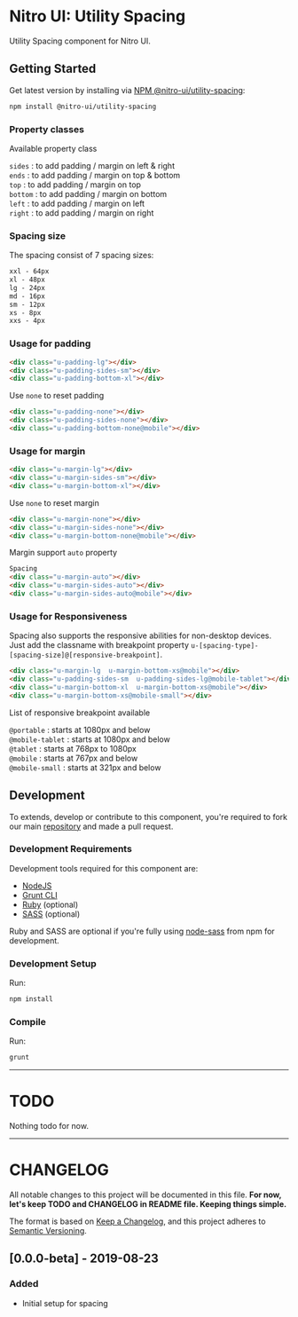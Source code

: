 # Nitro UI: Utility Spacing

Utility Spacing component for Nitro UI.

## Getting Started

Get latest version by installing via [NPM @nitro-ui/utility-spacing](https://www.npmjs.com/package/@nitro-ui/utility-spacing):

```sh
npm install @nitro-ui/utility-spacing
```


### Property classes

Available property class

`sides` : to add padding / margin on left & right<br/>
`ends` : to add padding / margin on top & bottom<br/>
`top` : to add padding / margin on top<br/>
`bottom` : to add padding / margin on bottom<br/>
`left` : to add padding / margin on left<br/>
`right` : to add padding / margin on right<br/>

### Spacing size


The spacing consist of 7 spacing sizes:

```html
xxl - 64px
xl - 48px
lg - 24px
md - 16px
sm - 12px
xs - 8px
xxs - 4px
```

### Usage for padding

```html
<div class="u-padding-lg"></div>
<div class="u-padding-sides-sm"></div>
<div class="u-padding-bottom-xl"></div>
```

Use `none` to reset padding
```html
<div class="u-padding-none"></div>
<div class="u-padding-sides-none"></div>
<div class="u-padding-bottom-none@mobile"></div>
```


### Usage for margin

```html
<div class="u-margin-lg"></div>
<div class="u-margin-sides-sm"></div>
<div class="u-margin-bottom-xl"></div>
```

Use `none` to reset margin
```html
<div class="u-margin-none"></div>
<div class="u-margin-sides-none"></div>
<div class="u-margin-bottom-none@mobile"></div>
```

Margin support `auto` property
```html
Spacing
<div class="u-margin-auto"></div>
<div class="u-margin-sides-auto"></div>
<div class="u-margin-sides-auto@mobile"></div>
```

### Usage for Responsiveness

Spacing also supports the responsive abilities for non-desktop devices. Just add the classname with breakpoint property `u-[spacing-type]-[spacing-size]@[responsive-breakpoint]`.

```html
<div class="u-margin-lg  u-margin-bottom-xs@mobile"></div>
<div class="u-padding-sides-sm  u-padding-sides-lg@mobile-tablet"></div>
<div class="u-margin-bottom-xl  u-margin-bottom-xs@mobile"></div>
<div class="u-margin-bottom-xs@mobile-small"></div>
```

List of responsive breakpoint available


`@portable`     : starts at 1080px and below <br/>
`@mobile-tablet` : starts at 1080px and below <br/>
`@tablet` : starts at 768px to 1080px<br/>
`@mobile` : starts at 767px and below<br/>
`@mobile-small` : starts at 321px and below<br/>

## Development

To extends, develop or contribute to this component, you're required to fork our main [repository](https://github.com/icarasia/nitro-ui) and made a pull request.

### Development Requirements

Development tools required for this component are:

- [NodeJS](https://nodejs.org/en/)
- [Grunt CLI](https://gruntjs.com)
- [Ruby](https://www.ruby-lang.org/en/) (optional)
- [SASS](https://sass-lang.com) (optional)

Ruby and SASS are optional if you're fully using [node-sass](https://github.com/sass/node-sass) from npm for development.

### Development Setup

Run:

```sh
npm install
```

### Compile

Run:

```sh
grunt
```
---

# TODO

Nothing todo for now.

---

# CHANGELOG

All notable changes to this project will be documented in this file. **For now, let's keep TODO and CHANGELOG in README file. Keeping things simple.**

The format is based on [Keep a Changelog](https://keepachangelog.com/en/1.0.0/),
and this project adheres to [Semantic Versioning](https://semver.org/spec/v2.0.0.html).

## [0.0.0-beta] - 2019-08-23
### Added
- Initial setup for spacing
